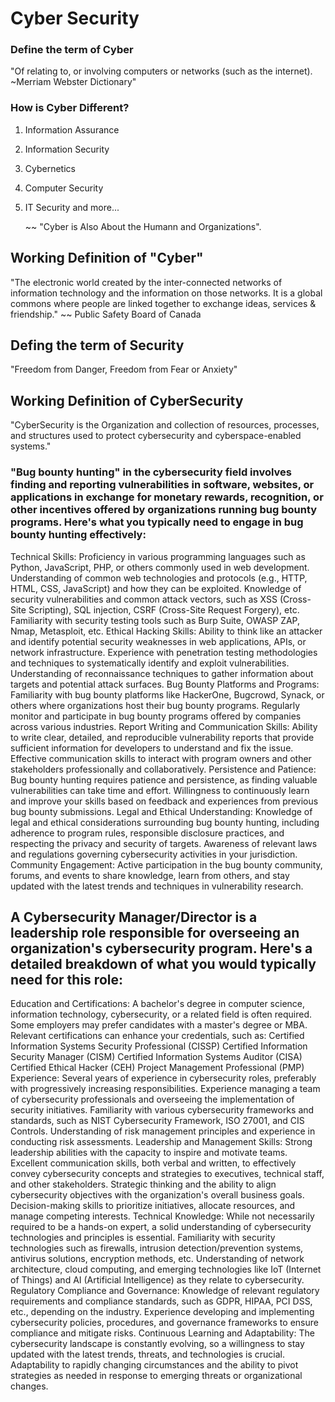 # Cyber Security
### Define the term of Cyber
"Of relating to, or involving computers or networks (such as the internet). ~Merriam Webster Dictionary"
### How is Cyber Different?
1. Information Assurance
2. Information Security
3. Cybernetics
4. Computer Security
5. IT Security and more...

   ~~ "Cyber is Also About the Humann and Organizations".
## Working Definition of "Cyber"
"The electronic world created by the inter-connected networks of information technology and the information on those networks. It is a global commons where people are linked together
to exchange ideas, services & friendship."   ~~ Public Safety Board of Canada

## Defing the term of Security
"Freedom from Danger, Freedom from Fear or Anxiety"

## Working Definition of CyberSecurity
"CyberSecurity is the Organization and collection of resources, processes, and structures used to protect cybersecurity and cyberspace-enabled systems."


### "Bug bounty hunting" in the cybersecurity field involves finding and reporting vulnerabilities in software, websites, or applications in exchange for monetary rewards, recognition, or other incentives offered by organizations running bug bounty programs. Here's what you typically need to engage in bug bounty hunting effectively:

Technical Skills:
Proficiency in various programming languages such as Python, JavaScript, PHP, or others commonly used in web development.
Understanding of common web technologies and protocols (e.g., HTTP, HTML, CSS, JavaScript) and how they can be exploited.
Knowledge of security vulnerabilities and common attack vectors, such as XSS (Cross-Site Scripting), SQL injection, CSRF (Cross-Site Request Forgery), etc.
Familiarity with security testing tools such as Burp Suite, OWASP ZAP, Nmap, Metasploit, etc.
Ethical Hacking Skills:
Ability to think like an attacker and identify potential security weaknesses in web applications, APIs, or network infrastructure.
Experience with penetration testing methodologies and techniques to systematically identify and exploit vulnerabilities.
Understanding of reconnaissance techniques to gather information about targets and potential attack surfaces.
Bug Bounty Platforms and Programs:
Familiarity with bug bounty platforms like HackerOne, Bugcrowd, Synack, or others where organizations host their bug bounty programs.
Regularly monitor and participate in bug bounty programs offered by companies across various industries.
Report Writing and Communication Skills:
Ability to write clear, detailed, and reproducible vulnerability reports that provide sufficient information for developers to understand and fix the issue.
Effective communication skills to interact with program owners and other stakeholders professionally and collaboratively.
Persistence and Patience:
Bug bounty hunting requires patience and persistence, as finding valuable vulnerabilities can take time and effort.
Willingness to continuously learn and improve your skills based on feedback and experiences from previous bug bounty submissions.
Legal and Ethical Understanding:
Knowledge of legal and ethical considerations surrounding bug bounty hunting, including adherence to program rules, responsible disclosure practices, and respecting the privacy and security of targets.
Awareness of relevant laws and regulations governing cybersecurity activities in your jurisdiction.
Community Engagement:
Active participation in the bug bounty community, forums, and events to share knowledge, learn from others, and stay updated with the latest trends and techniques in vulnerability research.
   

## A Cybersecurity Manager/Director is a leadership role responsible for overseeing an organization's cybersecurity program. Here's a detailed breakdown of what you would typically need for this role:

Education and Certifications:
A bachelor's degree in computer science, information technology, cybersecurity, or a related field is often required. Some employers may prefer candidates with a master's degree or MBA.
Relevant certifications can enhance your credentials, such as:
Certified Information Systems Security Professional (CISSP)
Certified Information Security Manager (CISM)
Certified Information Systems Auditor (CISA)
Certified Ethical Hacker (CEH)
Project Management Professional (PMP)
Experience:
Several years of experience in cybersecurity roles, preferably with progressively increasing responsibilities.
Experience managing a team of cybersecurity professionals and overseeing the implementation of security initiatives.
Familiarity with various cybersecurity frameworks and standards, such as NIST Cybersecurity Framework, ISO 27001, and CIS Controls.
Understanding of risk management principles and experience in conducting risk assessments.
Leadership and Management Skills:
Strong leadership abilities with the capacity to inspire and motivate teams.
Excellent communication skills, both verbal and written, to effectively convey cybersecurity concepts and strategies to executives, technical staff, and other stakeholders.
Strategic thinking and the ability to align cybersecurity objectives with the organization's overall business goals.
Decision-making skills to prioritize initiatives, allocate resources, and manage competing interests.
Technical Knowledge:
While not necessarily required to be a hands-on expert, a solid understanding of cybersecurity technologies and principles is essential.
Familiarity with security technologies such as firewalls, intrusion detection/prevention systems, antivirus solutions, encryption methods, etc.
Understanding of network architecture, cloud computing, and emerging technologies like IoT (Internet of Things) and AI (Artificial Intelligence) as they relate to cybersecurity.
Regulatory Compliance and Governance:
Knowledge of relevant regulatory requirements and compliance standards, such as GDPR, HIPAA, PCI DSS, etc., depending on the industry.
Experience developing and implementing cybersecurity policies, procedures, and governance frameworks to ensure compliance and mitigate risks.
Continuous Learning and Adaptability:
The cybersecurity landscape is constantly evolving, so a willingness to stay updated with the latest trends, threats, and technologies is crucial.
Adaptability to rapidly changing circumstances and the ability to pivot strategies as needed in response to emerging threats or organizational changes.


